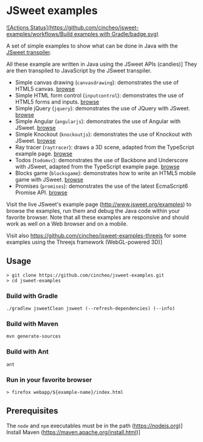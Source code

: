# JSweet examples 

[![Actions Status](https://github.com/cincheo/jsweet-examples/workflows/Build examples with Gradle/badge.svg)](https://github.com/cincheo/jsweet-examples/actions)

A set of simple examples to show what can be done in Java with the [JSweet transpiler](https://github.com/cincheo/jsweet).

All these example are written in Java using the JSweet APIs (candies)] They are then transpiled to JavaScript by the JSweet transpiler.

- Simple canvas drawing (`canvasdrawing`): demonstrates the use of HTML5 canvas. [browse](http://examples.jsweet.org/jsweet-examples/webapp/canvasdrawing/index.html)
- Simple HTML form control (`inputcontrol`): demonstrates the use of HTML5 forms and inputs. [browse](http://examples.jsweet.org/jsweet-examples/webapp/inputcontrol/index.html)
- Simple jQuery (`jquery`): demonstrates the use of JQuery with JSweet. [browse](http://examples.jsweet.org/jsweet-examples/webapp/jquery/index.html)
- Simple Angular (`angularjs`): demonstrates the use of Angular with JSweet. [browse](http://examples.jsweet.org/jsweet-examples/webapp/angularjs/index.html)
- Simple Knockout (`knockoutjs`): demonstrates the use of Knockout with JSweet. [browse](http://examples.jsweet.org/jsweet-examples/webapp/knockoutjs/index.html)
- Ray tracer (`raytracer`): draws a 3D scene, adapted from the TypeScript example page. [browse](http://examples.jsweet.org/jsweet-examples/webapp/raytracer/index.html)
- Todos (`todomvc`): demonstrates the use of Backbone and Underscore with JSweet, adapted from the TypeScript example page. [browse](http://examples.jsweet.org/jsweet-examples/webapp/todomvc/index.html)
- Blocks game (`blocksgame`): demonstrates how to write an HTML5 mobile game with JSweet. [browse](http://examples.jsweet.org/jsweet-examples/webapp/blocksgame/index.html)
- Promises (`promises`): demonstrates the use of the latest EcmaScript6 Promise API. [browse](http://examples.jsweet.org/jsweet-examples/webapp/promises/index.html)

Visit the live JSweet's example page (http://www.jsweet.org/examples) to browse the examples, run them and debug the Java code within your favorite browser. Note that all these examples are responsive and should work as well on a Web browser and on a mobile.

Visit also https://github.com/cincheo/jsweet-examples-threejs for some examples using the Threejs framework (WebGL-powered 3D)]

## Usage

```
> git clone https://github.com/cincheo/jsweet-examples.git
> cd jsweet-examples
```

### Build with Gradle
```
./gradlew jsweetClean jsweet (--refresh-dependencies) (--info)
```
### Build with Maven
```
mvn generate-sources
```
### Build with Ant
```
ant
```

### Run in your favorite browser
```
> firefox webapp/${example-name}/index.html
```

## Prerequisites

The `node` and `npm` executables must be in the path (https://nodejs.org)]
Install Maven (https://maven.apache.org/install.html)]
